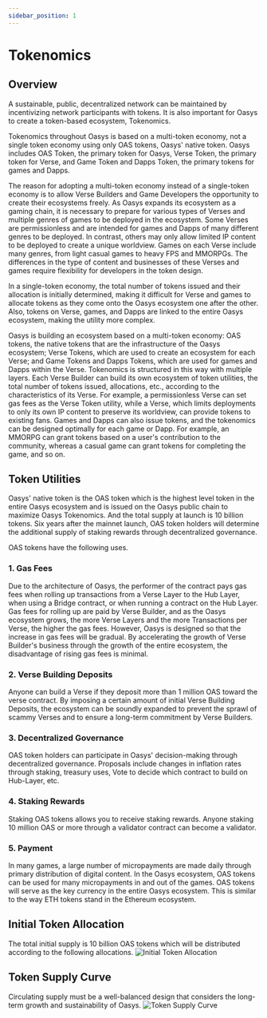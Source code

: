 ```yaml
---
sidebar_position: 1
---
```

# Tokenomics
## Overview
A sustainable, public, decentralized network can be maintained by incentivizing network participants with tokens. It is also important for Oasys to create a token-based ecosystem, Tokenomics.

Tokenomics throughout Oasys is based on a multi-token economy, not a single token economy using only OAS tokens, Oasys' native token. Oasys includes OAS Token, the primary token for Oasys, Verse Token, the primary token for Verse, and Game Token and Dapps Token, the primary tokens for games and Dapps.

The reason for adopting a multi-token economy instead of a single-token economy is to allow Verse Builders and Game Developers the opportunity to create their ecosystems freely. As Oasys expands its ecosystem as a gaming chain, it is necessary to prepare for various types of Verses and multiple genres of games to be deployed in the ecosystem. Some Verses are permissionless and are intended for games and Dapps of many different genres to be deployed. In contrast, others may only allow limited IP content to be deployed to create a unique worldview. Games on each Verse include many genres, from light casual games to heavy FPS and MMORPGs. The differences in the type of content and businesses of these Verses and games require flexibility for developers in the token design.

In a single-token economy, the total number of tokens issued and their allocation is initially determined, making it difficult for Verse and games to allocate tokens as they come onto the Oasys ecosystem one after the other. Also, tokens on Verse, games, and Dapps are linked to the entire Oasys ecosystem, making the utility more complex.

Oasys is building an ecosystem based on a multi-token economy: OAS tokens, the native tokens that are the infrastructure of the Oasys ecosystem; Verse Tokens, which are used to create an ecosystem for each Verse; and Game Tokens and Dapps Tokens, which are used for games and Dapps within the Verse. Tokenomics is structured in this way with multiple layers. Each Verse Builder can build its own ecosystem of token utilities, the total number of tokens issued, allocations, etc., according to the characteristics of its Verse. For example, a permissionless Verse can set gas fees as the Verse Token utility, while a Verse, which limits deployments to only its own IP content to preserve its worldview, can provide tokens to existing fans. Games and Dapps can also issue tokens, and the tokenomics can be designed optimally for each game or Dapp. For example, an MMORPG can grant tokens based on a user's contribution to the community, whereas a casual game can grant tokens for completing the game, and so on.

## Token Utilities
Oasys' native token is the OAS token which is the highest level token in the entire Oasys ecosystem and is issued on the Oasys public chain to maximize Oasys Tokenomics. And the total supply at launch is 10 billion tokens. Six years after the mainnet launch, OAS token holders will determine the additional supply of staking rewards through decentralized governance.

OAS tokens have the following uses.
### 1. Gas Fees
Due to the architecture of Oasys, the performer of the contract pays gas fees when rolling up transactions from a Verse Layer to the Hub Layer, when using a Bridge contract, or when running a contract on the Hub Layer.
Gas fees for rolling up are paid by Verse Builder, and as the Oasys ecosystem grows, the more Verse Layers and the more Transactions per Verse, the higher the gas fees. However, Oasys is designed so that the increase in gas fees will be gradual. By accelerating the growth of Verse Builder's business through the growth of the entire ecosystem, the disadvantage of rising gas fees is minimal.
### 2. Verse Building Deposits
Anyone can build a Verse if they deposit more than 1 million OAS toward the verse contract. By imposing a certain amount of initial Verse Building Deposits, the ecosystem can be soundly expanded to prevent the sprawl of scammy Verses and to ensure a long-term commitment by Verse Builders.
### 3. Decentralized Governance
OAS token holders can participate in Oasys' decision-making through decentralized governance. Proposals include changes in inflation rates through staking, treasury uses, Vote to decide which contract to build on Hub-Layer, etc.
### 4. Staking Rewards
Staking OAS tokens allows you to receive staking rewards. Anyone staking 10 million OAS or more through a validator contract can become a validator.
### 5. Payment
In many games, a large number of micropayments are made daily through primary distribution of digital content. In the Oasys ecosystem, OAS tokens can be used for many micropayments in and out of the games.  OAS tokens will serve as the key currency in the entire Oasys ecosystem. This is similar to the way ETH tokens stand in the Ethereum ecosystem.

## Initial Token Allocation
The total initial supply is 10 billion OAS tokens which will be distributed according to the following allocations.
![Initial Token Allocation](/img/docs/whitepaper/tokenomics/initial-token-allocation.png)
<!-- ### Ecosystem/Community (38.0%)
Allocated to the partners who build Verse, ecosystem partners, user rewards, liquidity provision, and for marketing purposes.
### Staking Rewards (21.0%)
Allocated as a portion of the staking rewards.
### Development (15.0%)
Allocated to grants and rewards for all developers who participate in the development of Oasys.
### Early Backers (14.0%)
Allocated to private sale investors, institutional and individual investors.
### Foundation (12.0%)
Allocated to all non-development activities that include product management, design, analysis, research, and support for the growth of Oasys' ecosystem. -->

## Token Supply Curve
Circulating supply must be a well-balanced design that considers the long-term growth and sustainability of Oasys.
![Token Supply Curve](/img/docs/whitepaper/tokenomics/token-supply-curve.png)